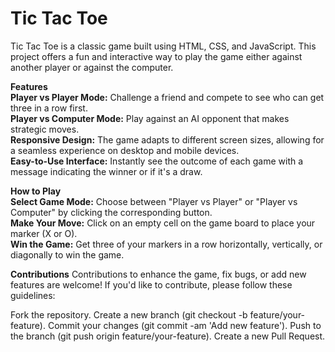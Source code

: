 # Tic Tac Toe

Tic Tac Toe is a classic game built using HTML, CSS, and JavaScript. This project offers a fun and interactive way to play the game either against another player or against the computer.

**Features** <br>
__Player vs Player Mode:__ Challenge a friend and compete to see who can get three in a row first.<br>
__Player vs Computer Mode:__ Play against an AI opponent that makes strategic moves.<br>
__Responsive Design:__ The game adapts to different screen sizes, allowing for a seamless experience on desktop and mobile devices.<br>
__Easy-to-Use Interface:__ Instantly see the outcome of each game with a message indicating the winner or if it's a draw.<br>

**How to Play** <br>
__Select Game Mode:__ Choose between "Player vs Player" or "Player vs Computer" by clicking the corresponding button.<br>
__Make Your Move:__ Click on an empty cell on the game board to place your marker (X or O).<br>
__Win the Game:__ Get three of your markers in a row horizontally, vertically, or diagonally to win the game.<br>

**Contributions**
Contributions to enhance the game, fix bugs, or add new features are welcome! If you'd like to contribute, please follow these guidelines:

Fork the repository.
Create a new branch (git checkout -b feature/your-feature).
Commit your changes (git commit -am 'Add new feature').
Push to the branch (git push origin feature/your-feature).
Create a new Pull Request.
